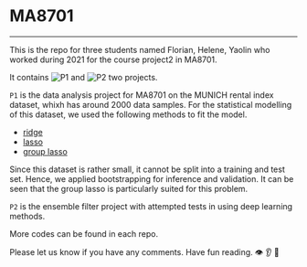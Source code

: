 # MA8701
---

This is the repo for three students named Florian, Helene, Yaolin who worked during 2021 for the course project2 in MA8701. 

It contains ![P1](P1/) and ![P2](P3/) two projects. 

`P1` is the data analysis project for MA8701 on the MUNICH rental index dataset, whixh has around 2000 data samples. For the statistical modelling of this dataset, we used the following methods to fit the model. 

- [ridge](https://github.com/mettelang/MA8701V2021/blob/main/Part1/LassoandfriendsBenDunn.pdf)
- [lasso](https://github.com/mettelang/MA8701V2021/blob/main/Part1/LassoandfriendsBenDunn.pdf)
- [group lasso](https://github.com/mettelang/MA8701V2021/blob/main/Part1/LassoandfriendsBenDunn.pdf)

Since this dataset is rather small, it cannot be split into a training and test set. Hence, we applied bootstrapping for inference and validation. It can be seen that the group lasso is particularly suited for this problem.


`P2` is the ensemble filter project with attempted tests in using deep learning methods.

More codes can be found in each repo. 


Please let us know if you have any comments.
Have fun reading.
:eye: :ear: :see_no_evil:
